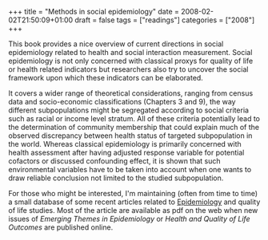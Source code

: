 +++
title = "Methods in social epidemiology"
date = 2008-02-02T21:50:09+01:00
draft = false
tags = ["readings"]
categories = ["2008"]
+++

This book provides a nice overview of current directions in social epidemiology related to health and social interaction measurement. Social epidemiology is not only concerned with classical proxys for quality of life or health related indicators but researchers also try to uncover the social framework upon which these indicators can be elaborated.

<!--more-->

It covers a wider range of theoretical considerations, ranging from census data and socio-economic classifications (Chapters 3 and 9), the way different subpopulations might be segregated according to social criteria such as racial or income level stratum. All of these criteria potentially lead to the determination of community membership that could explain much of the observed discrepancy between health status of targeted subpopulation in the world. Whereas classical epidemiology is primarily concerned with health assessment after having adjusted response variable for potential cofactors or discussed confounding effect, it is shown that such environmental variables have to be taken into account when one wants to draw reliable conclusion not limited to the studied subpopulation.

For those who might be interested, I'm maintaining (often from time to time) a small database of some recent articles related to [Epidemiology][Epidemiology] and quality of life studies. Most of the article are available as pdf on the web when new issues of *Emerging Themes in Epidemiology* or *Health and Quality of Life Outcomes* are published online.

[epidemiology]: http://www.aliquote.org/articles/tech/epidemiology/
